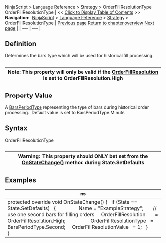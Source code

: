 ﻿
NinjaScript > Language Reference > Strategy > OrderFillResolutionType
OrderFillResolutionType
| << [Click to Display Table of Contents](orderfillresolutiontype.md) >> **Navigation:**     [NinjaScript](ninjascript.md) > [Language Reference](language_reference_wip.md) > [Strategy](strategy.md) > OrderFillResolutionType | [Previous page](orderfillresolution.md) [Return to chapter overview](strategy.md) [Next page](orderfillresolutionvalue.md) |
| --- | --- |
## Definition
Determines the bars type which will be used for historical fill processing.
## 
| Note: This property will only be valid if the [OrderFillResolution](orderfillresolution.md) is set to OrderFillResolution.High |
| --- |

## 
## 
## Property Value
A [BarsPeriodType](barsperiod.md) representing the type of bars during historical order processing.  Default value is set to BarsPeriodType.Minute.
 
## Syntax
OrderFillResolutionType
## 
| Warning:  This property should ONLY bet set from the [OnStateChange()](onstatechange.md) method during State.SetDefaults |
| --- |

## Examples
| ns |
| --- |
| protected override void OnStateChange() {    if (State == State.SetDefaults)    {                  Name = "ExampleStrategy";        // use one second bars for filling orders      OrderFillResolution       = OrderFillResolution.High;                     OrderFillResolutionType   = BarsPeriodType.Second;      OrderFillResolutionValue   = 1;     }        } |

 
